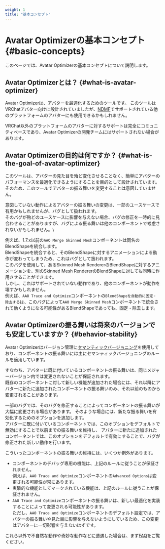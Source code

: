 ```yaml
---
weight: 1
title: "基本コンセプト"
---
```


# Avatar Optimizerの基本コンセプト {#basic-concepts}

このページでは、Avatar Optimizerの基本コンセプトについて説明します。

## Avatar Optimizerとは？ {#what-is-avatar-optimizer}

Avatar Optimizerは、アバターを最適化するためのツールです。
このツールはVRChatアバター向けに設計されていましたが、[NDMF]でサポートされている他のプラットフォームのアバターにも使用できるかもしれません。

VRChat以外のプラットフォームのアバターに対するサポートは完全にコミュニティベースであり、Avatar Optimizerの開発チームにはサポートされない場合があります。

## Avatar Optimizerの目的は何ですか？ {#what-is-the-goal-of-avatar-optimizer}

このツールは、アバターの見た目を殆ど変化させることなく、簡単にアバターのパフォーマンスを最適化できるようにすることを目的として設計されています。
そのため、このツールでアバターの振る舞いを変更することは意図していません。

意図していない動作によるアバターの振る舞いの変更は、一部のユースケースで有用かもしれませんが、バグとして扱われます。\
そのバグが殆どのユースケースに影響を与えない場合、バグの修正を一時的に見合わせることがありますが、バグによる振る舞いは他のコンポーネントで考慮されないかもしれません。\

例えば、1.7.x以前の`AAO Merge Skinned Mesh`コンポーネントは同名のBlendShapeを統合します。\
BlendShapeを統合すると、そのBlendShapeに対するアニメーションによる動作が変わってしまうため、これはバグとして扱われます。\
このバグを使用して、あるSkinned Mesh RendererのBlendShapeに対するアニメーションを、別のSkinned Mesh RendererのBlendShapeに対しても同時に作用させることができます。\
しかし、これはサポートされていない動作であり、他のコンポーネントが動作を壊すかもしれません。\
例えば、`AAO Trace and Optimize`コンポーネントの`BlendShapeを自動的に固定・除去する`は、このバグによって`AAO Merge Skinned Mesh`コンポーネントで統合されて動くようになる可能性があるBlendShapeであっても、固定・除去します。

## Avatar Optimizerの振る舞いは将来のバージョンでも安定していますか？ {#behavior-stability}

Avatar Optimizerはバージョン管理に[セマンティックバージョニング]を使用しており、コンポーネントの振る舞いには主にセマンティックバージョニングのルールを適用しています。

すなわち、アバターに既に付いているコンポーネントの振る舞いは、同じメジャーバージョン内では変更されないことが保証されます。\
既存のコンポーネントに対して新しい機能が追加された場合には、それ以降にアバターに新たに追加されたコンポーネントの振る舞いのみ、それ以前のものから変更されることがあります。

一部のバグでは、そのバグを修正することによってコンポーネントの振る舞いが大幅に変更される場合があります。
そのような場合には、新たな振る舞いを有効化するためのオプションを追加します。\
アバターに既に付いているコンポーネントでは、このオプションをデフォルトで無効にすることで以前までの振る舞いを維持し、
アバターに新たに追加されたコンポーネントでは、このオプションをデフォルトで有効にすることで、バグが修正された新しい動作を行います。

こういったコンポーネントの振る舞いの維持には、いくつか例外があります。

- コンポーネントのデバッグ専用の機能は、上記のルールに従うことが保証されません。\
  例えば、`AAO Trace and Optimize`コンポーネントの`Advanced Options`は変更される可能性が常にあります。
- 実験的な機能としてマークされている機能は、上記のルールに従うことが保証されません。
- `AAO Trace and Optimize`コンポーネントの振る舞いは、新しい最適化を実装することによって変更される可能性があります。\
  ただし、`AAO Trace and Optimize`コンポーネントのデフォルト設定では、アバターの振る舞いや見た目に影響を与えないようにしているため、この変更はアバターに一切影響を与えないはずです。

これら以外で不自然な動作や奇妙な動作などに遭遇した場合は、まず[FAQ]をご覧ください。

[NDMF]: https://ndmf.nadena.dev/
[セマンティックバージョニング]: https://semver.org/lang/ja/spec/v2.0.0.html
[FAQ]: ../faq/
